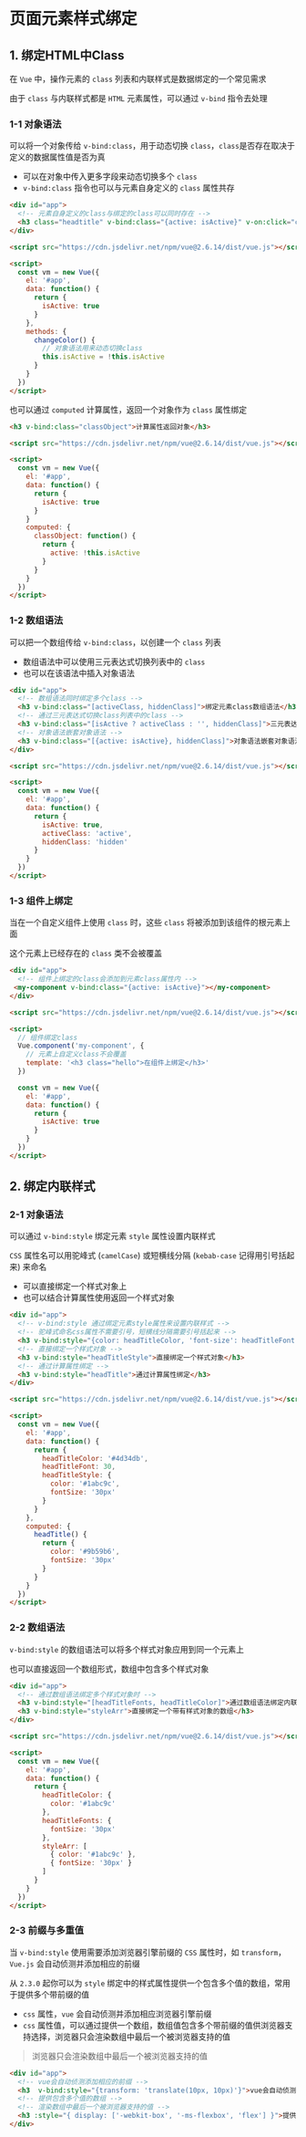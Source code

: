 # 页面元素样式绑定

## 1. 绑定HTML中Class

在 `Vue` 中，操作元素的 `class` 列表和内联样式是数据绑定的一个常见需求

由于 `class` 与内联样式都是 `HTML` 元素属性，可以通过 `v-bind` 指令去处理

### 1-1 对象语法

可以将一个对象传给 `v-bind:class`，用于动态切换 `class`，`class`是否存在取决于定义的数据属性值是否为真

* 可以在对象中传入更多字段来动态切换多个 `class`
* `v-bind:class` 指令也可以与元素自身定义的 `class` 属性共存

```html
<div id="app">
  <!-- 元素自身定义的class与绑定的class可以同时存在 -->
  <h3 class="headtitle" v-bind:class="{active: isActive}" v-on:click="changeColor">绑定元素class对象语法</h3>
</div>

<script src="https://cdn.jsdelivr.net/npm/vue@2.6.14/dist/vue.js"></script>

<script>
  const vm = new Vue({
    el: '#app',
    data: function() {
      return {
        isActive: true
      }
    },
    methods: {
      changeColor() {
        // 对象语法用来动态切换class
        this.isActive = !this.isActive
      }
    }
  })
</script>
```

也可以通过 `computed` 计算属性，返回一个对象作为 `class` 属性绑定

```html
<h3 v-bind:class="classObject">计算属性返回对象</h3>

<script src="https://cdn.jsdelivr.net/npm/vue@2.6.14/dist/vue.js"></script>

<script>
  const vm = new Vue({
    el: '#app',
    data: function() {
      return {
        isActive: true
      }
    }
    computed: {
      classObject: function() {
        return {
          active: !this.isActive
        }
      }
    }
  })
</script> 
```



### 1-2 数组语法

可以把一个数组传给 `v-bind:class`，以创建一个 `class` 列表

* 数组语法中可以使用三元表达式切换列表中的 `class`
* 也可以在该语法中插入对象语法

```html
<div id="app">
  <!-- 数组语法同时绑定多个class -->
  <h3 v-bind:class="[activeClass, hiddenClass]">绑定元素class数组语法</h3>
  <!-- 通过三元表达式切换class列表中的class -->
  <h3 v-bind:class="[isActive ? activeClass : '', hiddenClass]">三元表达式切换class</h3>
  <!-- 对象语法嵌套对象语法 -->
  <h3 v-bind:class="[{active: isActive}, hiddenClass]">对象语法嵌套对象语法</h3>
</div>

<script src="https://cdn.jsdelivr.net/npm/vue@2.6.14/dist/vue.js"></script>

<script>
  const vm = new Vue({
    el: '#app',
    data: function() {
      return {
        isActive: true,
        activeClass: 'active',
        hiddenClass: 'hidden'
      }
    }
  })
</script>
```



### 1-3 组件上绑定

当在一个自定义组件上使用 `class` 时，这些 `class` 将被添加到该组件的根元素上面

这个元素上已经存在的 `class` 类不会被覆盖

```html
<div id="app">
  <!-- 组件上绑定的class会添加到元素class属性内 -->
 <my-component v-bind:class="{active: isActive}"></my-component>
</div>

<script src="https://cdn.jsdelivr.net/npm/vue@2.6.14/dist/vue.js"></script>

<script>
  // 组件绑定class
  Vue.component('my-component', {
    // 元素上自定义class不会覆盖
    template: '<h3 class="hello">在组件上绑定</h3>'
  })

  const vm = new Vue({
    el: '#app',
    data: function() {
      return {
        isActive: true
      }
    }
  })
</script>
```



## 2. 绑定内联样式

### 2-1 对象语法

可以通过 `v-bind:style` 绑定元素 `style` 属性设置内联样式

`CSS` 属性名可以用驼峰式 (`camelCase`) 或短横线分隔 (`kebab-case` 记得用引号括起来) 来命名

* 可以直接绑定一个样式对象上
* 也可以结合计算属性使用返回一个样式对象

```html
<div id="app">
  <!-- v-bind:style 通过绑定元素style属性来设置内联样式 -->
  <!-- 驼峰式命名css属性不需要引号，短横线分隔需要引号括起来 -->
  <h3 v-bind:style="{color: headTitleColor, 'font-size': headTitleFont + 'px'}">绑定内联样式</h3>
  <!-- 直接绑定一个样式对象 -->
  <h3 v-bind:style="headTitleStyle">直接绑定一个样式对象</h3>
  <!-- 通过计算属性绑定 -->
  <h3 v-bind:style="headTitle">通过计算属性绑定</h3>
</div>

<script src="https://cdn.jsdelivr.net/npm/vue@2.6.14/dist/vue.js"></script>

<script>
  const vm = new Vue({
    el: '#app',
    data: function() {
      return {
        headTitleColor: '#4d34db',
        headTitleFont: 30,
        headTitleStyle: {
          color: '#1abc9c',
          fontSize: '30px'
        }
      }
    }, 
    computed: {
      headTitle() {
        return {
          color: '#9b59b6',
          fontSize: '30px'
        }
      }
    }
  })
</script>
```



### 2-2 数组语法

`v-bind:style` 的数组语法可以将多个样式对象应用到同一个元素上

也可以直接返回一个数组形式，数组中包含多个样式对象

```html
<div id="app">
  <!-- 通过数组语法绑定多个样式对象时 -->
  <h3 v-bind:style="[headTitleFonts, headTitleColor]">通过数组语法绑定内联样式</h3>
  <h3 v-bind:style="styleArr">直接绑定一个带有样式对象的数组</h3>
</div>

<script src="https://cdn.jsdelivr.net/npm/vue@2.6.14/dist/vue.js"></script>

<script>
  const vm = new Vue({
    el: '#app',
    data: function() {
      return {
        headTitleColor: {
          color: '#1abc9c'
        },
        headTitleFonts: {
          fontSize: '30px'
        },
        styleArr: [
          { color: '#1abc9c' },
          { fontSize: '30px' }
        ]
      }
    }
  })
</script>
```



### 2-3 前缀与多重值

当 `v-bind:style` 使用需要添加浏览器引擎前缀的 `CSS` 属性时，如 `transform`，`Vue.js` 会自动侦测并添加相应的前缀

从 `2.3.0` 起你可以为 `style` 绑定中的样式属性提供一个包含多个值的数组，常用于提供多个带前缀的值

* `css` 属性，`vue` 会自动侦测并添加相应浏览器引擎前缀
* `css` 属性值，可以通过提供一个数组，数组值包含多个带前缀的值供浏览器支持选择，浏览器只会渲染数组中最后一个被浏览器支持的值

> 浏览器只会渲染数组中最后一个被浏览器支持的值

```html
<div id="app">
  <!-- vue会自动侦测添加相应的前缀 -->
  <h3  v-bind:style="{transform: 'translate(10px, 10px)'}">vue会自动侦测添加相应的前缀</h3>
  <!-- 提供包含多个值的数组 -->
  <!-- 渲染数组中最后一个被浏览器支持的值 -->
  <h3 :style="{ display: ['-webkit-box', '-ms-flexbox', 'flex'] }">提供包含多个值的数组</h3>
</div>
```

